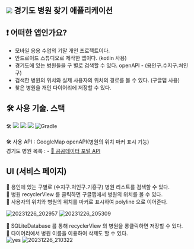 ## <img src="https://img.shields.io/badge/Android-색상?style=for-the-badge&logo=Android&logoColor=white"> 경기도 병원 찾기 애플리케이션


## ❗ 어떠한 앱인가요?
- 모바일 응용 수업의 기말 개인 프로젝트이다.
- 안드로이드 스튜디오로 제작한 앱이다. (kotlin 사용) 
- 경기도에 있는 병원들을 구 별로 검색할 수 있다. openAPI - (용인구.수지구.처인구) 
- 검색한 병원의 위치와 실제 사용자의 위치의 경로를 볼 수 있다. (구글맵 사용) 
- 찾은 병원을 개인 다이어리에 저장할 수 있다. 


## 🛠 사용 기술. 스택   
🛠   <img src="https://img.shields.io/badge/Android-색상?style=for-the-badge&logo=Android Studio&logoColor=white">
<img src="https://img.shields.io/badge/SQLite-0099E5?style=for-the-badge&logo=SQLite&logoColor=white">
<img src="https://img.shields.io/badge/Kotlin-A100FF?style=for-the-badge&logo=Kotlin&logoColor=white">
![Gradle](https://img.shields.io/badge/Gradle-02303A.svg?style=for-the-badge&logo=Gradle&logoColor=white) <br>
<br>
🛠  사용 API : GoogleMap openAPI(병원의 위치 마커 표시 기능) 
<br>
 경기도 병원 목록 : - [💜  공공데이터 포털 API ](https://www.data.go.kr/data/15097347/openapi.do
)   




## UI (서비스 페이지)
🍎 용인에 있는 구별로 (수지구.처인구.기흥구) 병원 리스트를 검색할 수 있다. <br>
🍎 병원 recyclerView 를 클릭하면 구글맵에서 병원의 위치를 볼 수 있다. <br>
🍎 사용자의 위치와 병원의 위치를 마커로 표시하여 polyline 으로 이어준다.<br>

![20231226_202957](https://github.com/kimjiheej/Find_Hospital/assets/66732343/1e51355b-6a53-4e24-900a-ffd0284908bf) ![20231226_205309](https://github.com/kimjiheej/Find_Hospital/assets/66732343/05bf1873-740c-4704-af1e-b0cc4f378123)


🍎 SQLiteDatabase 를 통해 recyclerView 의 병원을 롱클릭하면 저장할 수 있다.  <br>
🍎 다이어리에서 병원 이름을 이용하여 삭제도 할 수 있다. <br>
![yes](https://github.com/kimjiheej/Find_Hospital/assets/66732343/2d27dd19-99dc-4e2e-a70f-fd0da1e9d6c1) ![20231226_210322](https://github.com/kimjiheej/Find_Hospital/assets/66732343/4c1951ac-4b9c-4d33-bcf2-44f6d4504d6f)
